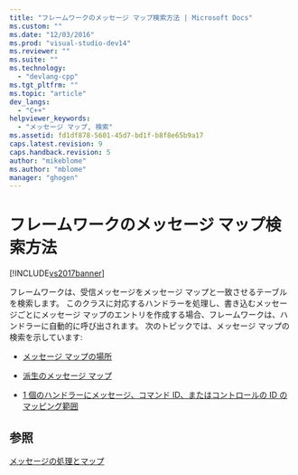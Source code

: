 ```yaml
---
title: "フレームワークのメッセージ マップ検索方法 | Microsoft Docs"
ms.custom: ""
ms.date: "12/03/2016"
ms.prod: "visual-studio-dev14"
ms.reviewer: ""
ms.suite: ""
ms.technology: 
  - "devlang-cpp"
ms.tgt_pltfrm: ""
ms.topic: "article"
dev_langs: 
  - "C++"
helpviewer_keywords: 
  - "メッセージ マップ, 検索"
ms.assetid: fd1df878-5601-45d7-bd1f-b8f8e65b9a17
caps.latest.revision: 9
caps.handback.revision: 5
author: "mikeblome"
ms.author: "mblome"
manager: "ghogen"
---
```

# フレームワークのメッセージ マップ検索方法
[!INCLUDE[vs2017banner](../assembler/inline/includes/vs2017banner.md)]

フレームワークは、受信メッセージをメッセージ マップと一致させるテーブルを検索します。  このクラスに対応するハンドラーを処理し、書き込むメッセージごとにメッセージ マップのエントリを作成する場合、フレームワークは、ハンドラーに自動的に呼び出されます。  次のトピックでは、メッセージ マップの検索を示しています:  
  
-   [メッセージ マップの場所](../mfc/where-to-find-message-maps.md)  
  
-   [派生のメッセージ マップ](../mfc/derived-message-maps.md)  
  
-   [1 個のハンドラーにメッセージ、コマンド ID、またはコントロールの ID のマッピング範囲](../mfc/handlers-for-message-map-ranges.md)  
  
## 参照  
 [メッセージの処理とマップ](../mfc/message-handling-and-mapping.md)